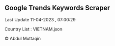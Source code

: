 

## Google Trends Keywords Scraper 
 
Last Update 11-04-2023 , 07:00:29

Country List :
VIETNAM.json



© Abdul Muttaqin 
